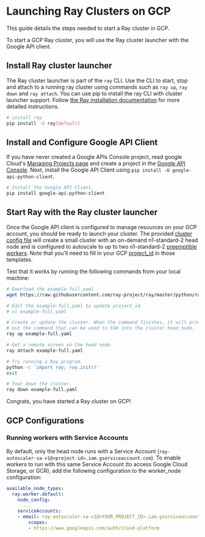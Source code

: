 # Launching Ray Clusters on GCP

This guide details the steps needed to start a Ray cluster in GCP.

To start a GCP Ray cluster, you will use the Ray cluster launcher with the Google API client.

## Install Ray cluster launcher

The Ray cluster launcher is part of the `ray` CLI. Use the CLI to start, stop and attach to a running ray cluster using commands such as `ray up`, `ray down` and `ray attach`. You can use pip to install the ray CLI with cluster launcher support. Follow [the Ray installation documentation](installation) for more detailed instructions.

```bash
# install ray
pip install -U ray[default]
```

## Install and Configure Google API Client

If you have never created a Google APIs Console project, read google Cloud's [Managing Projects page](https://cloud.google.com/resource-manager/docs/creating-managing-projects?visit_id=637952351450670909-433962807&rd=1) and create a project in the [Google API Console](https://console.developers.google.com/).
Next, install the Google API Client using `pip install -U google-api-python-client`.

```bash
# Install the Google API Client.
pip install google-api-python-client
```

## Start Ray with the Ray cluster launcher

Once the Google API client is configured to manage resources on your GCP account, you should be ready to launch your cluster. The provided [cluster config file](https://github.com/ray-project/ray/tree/master/python/ray/autoscaler/gcp/example-full.yaml) will create a small cluster with an on-demand n1-standard-2 head node and is configured to autoscale to up to two n1-standard-2 [preemptible workers](https://cloud.google.com/preemptible-vms/). Note that you'll need to fill in your GCP [project_id](https://github.com/ray-project/ray/blob/eacc763c84d47c9c5b86b26a32fd62c685be84e6/python/ray/autoscaler/gcp/example-full.yaml#L42) in those templates.

Test that it works by running the following commands from your local machine:

```bash
# Download the example-full.yaml
wget https://raw.githubusercontent.com/ray-project/ray/master/python/ray/autoscaler/gcp/example-full.yaml

# Edit the example-full.yaml to update project_id.
# vi example-full.yaml

# Create or update the cluster. When the command finishes, it will print
# out the command that can be used to SSH into the cluster head node.
ray up example-full.yaml

# Get a remote screen on the head node.
ray attach example-full.yaml

# Try running a Ray program.
python -c 'import ray; ray.init()'
exit

# Tear down the cluster.
ray down example-full.yaml
```

Congrats, you have started a Ray cluster on GCP!

## GCP Configurations

### Running workers with Service Accounts

By default, only the head node runs with a Service Account (`ray-autoscaler-sa-v1@<project-id>.iam.gserviceaccount.com`). To enable workers to run with this same Service Account (to access Google Cloud Storage, or GCR), add the following configuration to the worker_node configuration:

```yaml
available_node_types:
  ray.worker.default:
    node_config:
      ...
    serviceAccounts:
    - email: ray-autoscaler-sa-v1@<YOUR_PROJECT_ID>.iam.gserviceaccount.com
        scopes:
        - https://www.googleapis.com/auth/cloud-platform
```
